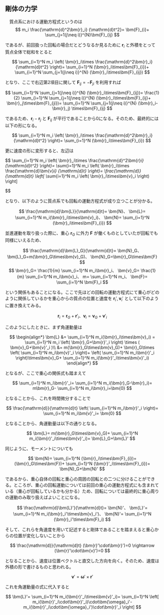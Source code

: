 
## 剛体の力学

　質点系における運動方程式というのは
$$
    m_i
    \frac{\mathrm{d}^2\bm{r}_i}
    {\mathrm{d}t^2}=
    \bm{F}_{i}+
    \sum_{j=1(j\neq i)}^{N}\bm{F}_{ij}
$$

であるが、前回扱った回転の場合だとどうなるか見るために $\bm{r}_i$ と外積をとって質点全体で総和をとると

$$
    \sum_{i=1}^N
    m_i
    \left(
    \bm{r}_i\times
    \frac{\mathrm{d}^2\bm{r}_i}
    {\mathrm{d}t^2}
    \right)=
    \sum_{i=1}^N
    (\bm{r}_i\times\bm{F}_{i})+
    \sum_{i=1}^N
    \sum_{j=1(j\neq i)}^{N}
    (\bm{r}_i\times\bm{F}_{ij})
$$

となり、ここで右辺第2項目に関して $\bm{F}_{ij}=-\bm{F}_{ji}$ を利用すれば

$$
    \sum_{i=1}^N
    \sum_{j=1(j\neq i)}^{N}
    (\bm{r}_i\times\bm{F}_{ij})=
    \frac{1}{2}
    \sum_{i=1}^N
    \sum_{j=1(j\neq i)}^{N}
    (\bm{r}_i\times\bm{F}_{ij}+
    \bm{r}_j\times\bm{F}_{ji})=
    \sum_{i=1}^N
    \sum_{j=1(j\neq i)}^{N}
    (\bm{r}_i-\bm{r}_j)
    \times\bm{F}_{ij}
$$

であるため、$\bm{r}_i-\bm{r}_j$ と $\bm{F}_{ij}$ が平行であることから0になる。そのため、最終的には以下の形になる。

$$
    \sum_{i=1}^N
    m_i
    \left(
    \bm{r}_i\times
    \frac{\mathrm{d}^2\bm{r}_i}
    {\mathrm{d}t^2}
    \right)=
    \sum_{i=1}^N
    (\bm{r}_i\times\bm{F}_{i})
$$

更に速度の形に変形すると、左辺は

$$
    \sum_{i=1}^N
    m_i
    \left(
    \bm{r}_i\times
    \frac{\mathrm{d}^2\bm{r}_i}
    {\mathrm{d}t^2}
    \right)=
    \sum_{i=1}^N
    m_i
    \left(
    \bm{r}_i\times
    \frac{\mathrm{d}\bm{v}_i}
    {\mathrm{d}t}
    \right)=
    \frac{\mathrm{d}}{\mathrm{d}t}
    \left[
    \sum_{i=1}^N
    m_i
    \left(
    \bm{r}_i\times\bm{v}_i
    \right)
    \right]

$$

となり、以下のように質点系でも回転の運動方程式が成り立つことが分かる。

$$
    \frac{\mathrm{d}\bm{L}}{\mathrm{d}t}=
    \bm{N}、
    \bm{L}=
    \sum_{i=1}^N
    m_i(\bm{r}_i\times\bm{v}_i)、
    \bm{N}=
    \sum_{i=1}^N
    (\bm{r}_i\times\bm{F}_{i})
$$

並進運動を取り扱った際に、重心 $\bm{r}_G$ に外力 $\bm{F}$ が働くものとしていたが回転でも同様にいえるため、

$$
    \frac{\mathrm{d}\bm{L}_G}{\mathrm{d}t}=
    \bm{N}_G、
    \bm{L}_G=m(\bm{r}_G\times\bm{v}_G)、
    \bm{N}_G=\bm{r}_G\times\bm{F}
$$
$$
    \bm{r}_G=
    \frac{1}{m}
    \sum_{i=1}^N
    m_i\bm{r}_i、
    \bm{v}_G=
    \frac{1}{m}
    \sum_{i=1}^N
    m_i\bm{v}_i、
    m=
    \sum_{i=1}^N
    m_i、
    \bm{F}=
    \sum_{i=1}^N
    \bm{F}_i
$$

という関係もあることになる。ここで先ほどの回転の運動方程式にて重心がどのように関係しているかを重心からの質点の位置と速度を $\bm{r}_i',\bm{v}_i'$ として以下のように置き換えてみる。

$$
    \bm{r}_i=\bm{r}_G+\bm{r}'_i、
    \bm{v}_i=\bm{v}_G+\bm{v}'_i
$$

このようにしたときに、まず角運動量は

$$
    \begin{align*}
    \bm{L}
    &=
    \sum_{i=1}^N
    m_i(\bm{r}_i\times\bm{v}_i)
    =
    \sum_{i=1}^N
    m_i
    \left(
        \bm{r}_G+\bm{r}'_i
    \right)
    \times
    (
        \bm{v}_G+\bm{v}'_i
    )\\
    &=
    m(\bm{r}_G\times\bm{v}_G)+
    \bm{r}_G\times
    \left(
        \sum_{i=1}^N
        m_i\bm{v}'_i
    \right)+
    \left(
        \sum_{i=1}^N
        m_i\bm{r}'_i
    \right)\times\bm{v}_G+
    \sum_{i=1}^N
    m_i(\bm{r}'_i\times\bm{v}'_i)
    \end{align*}
$$

となるが、ここで重心の関係式も踏まえて

$$
    \sum_{i=1}^N
    m_i\bm{r}'_i=
    \sum_{i=1}^N
    m_i(\bm{r}_G-\bm{r}_i)=
    m\bm{r}_G-
    \sum_{i=1}^N
    m_i\bm{r}_i=\bm{0}
$$

となることから、これを時間微分することで

$$
    \frac{\mathrm{d}}{\mathrm{d}t}
    \left(
        \sum_{i=1}^N 
        m_i\bm{r}'_i
    \right)=
    \sum_{i=1}^N 
    m_i\bm{v}'_i=
    \bm{0}
$$

となることから、角運動量は以下の通りとなる。

$$
    \bm{L}=
    m(\bm{r}_G\times\bm{v}_G)+
    \sum_{i=1}^N
    m_i(\bm{r}'_i\times\bm{v}'_i)=
    \bm{L}_G+\bm{L}'
$$

同じように、モーメントについても

$$
    \bm{N}=
    \sum_{i=1}^N
    (\bm{r}_i\times\bm{F}_{i})=
    (\bm{r}_G\times\bm{F})+
    \sum_{i=1}^N
    (\bm{r}'_i\times\bm{F}_{i})=
    \bm{N}_G+\bm{N}'
$$

であるから、重心自体の回転と重心の周囲の回転との二つに分けることができる。ところが、重心の回転運動については前回の重心の運動方程式にも含まれている（重心が回転しているかも分かる）ため、回転については最終的に重心周りの運動のみ取り扱えばよいことになる。

$$
    \frac{\mathrm{d}\bm{L}'}{\mathrm{d}t}=
    \bm{N}'、
    \bm{L}'=
    \sum_{i=1}^N 
    m_i(\bm{r}_i'\times\bm{v}_i')、
    \bm{N}'=
    \sum_{i=1}^N 
    (\bm{r}_i'\times\bm{F}_i)
$$




そして、これらを角速度を用いて記述すると剛体であることを踏まえると重心からの位置が変化しないことから

$$
    \frac{\mathrm{d}}{\mathrm{d}t}
    (\bm{r}'\cdot\bm{r}')=0
    \rightarrow
    (\bm{r}'\cdot\bm{v}')=0
$$

となることから、速度は位置ベクトルと直交した方向を向く。そのため、速度は外積の形で書けるものと思われる。

$$
    \bm{v}'=\bm{\omega}'\times\bm{r}'
$$

これを角運動量の式に代入すると

$$
    \bm{L}'=
    \sum_{i=1}^N
    m_i(\bm{r}'_i\times\bm{v}'_i)=
    \sum_{i=1}^N
    \left[
        m_i(\bm{r}'_i\cdot\bm{r}'_i)\cdot\bm{\omega}_i'-
        m_i(\bm{r}'_i\cdot\bm{\omega}_i')\cdot\bm{r}'_i
    \right]
$$